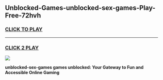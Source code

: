 
## Unblocked-Games-unblocked-sex-games-Play-Free-72hvh
<h3>
<a href="https://premium76.site?title=unblocked-sex-games&ref=19M">CLICK TO PLAY</a></h3>
<hr>

<h3>
<a href="https://premium76.site?title=unblocked-sex-games&ref=19M">CLICK 2 PLAY</a>
  
</h3>

<a href="https://premium76.site?title=unblocked-sex-games&ref=19M"><img src="https://clearcache.store/games.png"></a>


**unblocked-sex-games games unblocked: Your Gateway to Fun and Accessible Online Gaming**
